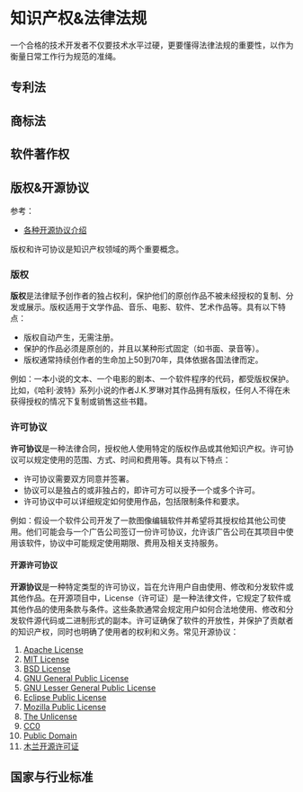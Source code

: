 # 知识产权&法律法规

一个合格的技术开发者不仅要技术水平过硬，更要懂得法律法规的重要性，以作为衡量日常工作行为规范的准绳。

## 专利法

## 商标法

## 软件著作权

## 版权&开源协议

参考：

* [各种开源协议介绍](https://www.runoob.com/w3cnote/open-source-license.html)

版权和许可协议是知识产权领域的两个重要概念。

### 版权

**版权**是法律赋予创作者的独占权利，保护他们的原创作品不被未经授权的复制、分发或展示。版权适用于文学作品、音乐、电影、软件、艺术作品等。具有以下特点：

- 版权自动产生，无需注册。
- 保护的作品必须是原创的，并且以某种形式固定（如书面、录音等）。
- 版权通常持续创作者的生命加上50到70年，具体依据各国法律而定。

例如：一本小说的文本、一个电影的剧本、一个软件程序的代码，都受版权保护。比如，《哈利·波特》系列小说的作者J.K.罗琳对其作品拥有版权，任何人不得在未获得授权的情况下复制或销售这些书籍。

### 许可协议

**许可协议**是一种法律合同，授权他人使用特定的版权作品或其他知识产权。许可协议可以规定使用的范围、方式、时间和费用等。具有以下特点：

- 许可协议需要双方同意并签署。
- 协议可以是独占的或非独占的，即许可方可以授予一个或多个许可。
- 许可协议中可以详细规定如何使用作品，包括限制条件和要求。

例如：假设一个软件公司开发了一款图像编辑软件并希望将其授权给其他公司使用。他们可能会与一个广告公司签订一份许可协议，允许该广告公司在其项目中使用该软件，协议中可能规定使用期限、费用及相关支持服务。

#### 开源许可协议

**开源协议**是一种特定类型的许可协议，旨在允许用户自由使用、修改和分发软件或其他作品。在开源项目中，License（许可证）是一种法律文件，它规定了软件或其他作品的使用条款与条件。这些条款通常会规定用户如何合法地使用、修改和分发软件源代码或二进制形式的副本。许可证确保了软件的开放性，并保护了贡献者的知识产权，同时也明确了使用者的权利和义务。常见开源协议：

1. [Apache License](https://www.apache.org/licenses/)
2. [MIT License](https://opensource.org/licenses/MIT)
3. [BSD License](https://opensource.org/licenses/BSD-3-Clause)
4. [GNU General Public License](https://www.gnu.org/licenses/gpl-3.0.html)
5. [GNU Lesser General Public License](https://opensource.org/licenses/lgpl-3.0.html)
6. [Eclipse Public License](https://opensource.org/licenses/EPL-1.0)
7. [Mozilla Public License](https://opensource.org/licenses/MPL-2.0)
8. [The Unlicense](https://unlicense.org/)
9. [CC0](https://creativecommons.org/publicdomain/zero/1.0/)
10. [Public Domain](https://www.gnu.org/licenses/license-list.html#PublicDomain)
11. [木兰开源许可证](http://license.coscl.org.cn/)

## 国家与行业标准